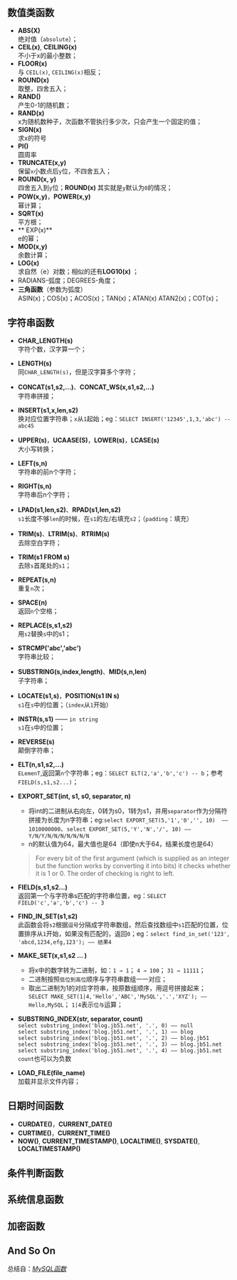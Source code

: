 ## 数值类函数
* **ABS(X)**   
绝对值（`absolute`）；
* **CEIL(x)**, **CEILING(x)**  
不小于x的最小整数；
* **FLOOR(x)**  
与 `CEIL(x)`, `CEILING(x)`相反；
* **ROUND(x)**  
取整，四舍五入；
* **RAND()**  
产生0-1的随机数；
* **RAND(x)**  
x为随机数种子，次函数不管执行多少次，只会产生一个固定的值；
* **SIGN(x)**  
求x的符号
* **PI()**  
圆周率
* **TRUNCATE(x,y)**  
保留`x`小数点后`y`位，不四舍五入；
* **ROUND(x, y)**  
四舍五入到`y`位；**ROUND(x)** 其实就是`y`默认为`0`的情况；
* **POW(x,y)**，**POWER(x,y)**  
幂计算；
* **SQRT(x)**  
平方根；
* ** EXP(x)**  
e的幂；
* **MOD(x,y)**  
余数计算；
* **LOG(x)**  
求自然（e）对数；相似的还有**LOG10(x)** ；
* RADIANS-弧度；DEGREES-角度；
* **三角函数**（参数为弧度）  
ASIN(x)；COS(x)；ACOS(x)；TAN(x)；ATAN(x) ATAN2(x)；COT(x)；

## 字符串函数
* **CHAR_LENGTH(s)**  
字符个数，汉字算一个；
* **LENGTH(s)**  
同`CHAR_LENGTH(s)`，但是汉字算多个字符；
* **CONCAT(s1,s2,...)**、**CONCAT_WS(x,s1,s2,...)**  
字符串拼接；
* **INSERT(s1,x,len,s2)**  
换对应位置字符串；`x`从`1`起始；eg：`SELECT INSERT('12345',1,3,'abc') -- abc45`
* **UPPER(s)**，**UCAASE(S)**，**LOWER(s)**，**LCASE(s)**  
大小写转换；
* **LEFT(s,n)**  
字符串的前n个字符；
* **RIGHT(s,n)**  
字符串后n个字符；
* **LPAD(s1,len,s2)**、**RPAD(s1,len,s2)**  
`s1`长度不够`len`的时候，在`s1`的左/右填充`s2`；（`padding`：填充）
* **TRIM(s)**、**LTRIM(s)**、**RTRIM(s)**  
去除空白字符；
* **TRIM(s1 FROM s)**  
去除`s`首尾处的`s1`；
* **REPEAT(s,n)**  
重复`n`次；
* **SPACE(n)**  
返回`n`个空格；
* **REPLACE(s,s1,s2)**  
用`s2`替换`s`中的s1；
* **STRCMP('abc','abc')**  
字符串比较；
* **SUBSTRING(s,index,length)**、**MID(s,n,len)**  
子字符串；
* **LOCATE(s1,s)**，**POSITION(s1 IN s)**  
`s1`在`s`中的位置；（`index`从`1`开始）
* **INSTR(s,s1)**  —— `in string`  
`s1`在`s`中的位置；
* **REVERSE(s)**  
颠倒字符串；
* **ELT(n,s1,s2,...)**  
`ELemenT`,返回第`n`个字符串；eg：`SELECT ELT(2,'a','b','c') -- b`；参考`FIELD(s,s1,s2...)`；
* **EXPORT_SET(int, s1, s0, separator, n)**   
  - 将int的二进制从右向左，0转为s0，1转为s1，并用`separator`作为分隔符拼接为长度为n字符串；eg:`select EXPORT_SET(5,'1','0','', 10)  —— 1010000000`、`select EXPORT_SET(5,'Y','N','/', 10) —— Y/N/Y/N/N/N/N/N/N/N`
  - n的默认值为64，最大值也是64（即使n大于64，结果长度也是64）
  > For every bit of the first argument (which is supplied as an integer but the function works by converting it into bits) it checks whether it is 1 or 0. The order of checking is right to left.  

* **FIELD(s,s1,s2...)**  
返回第一个与字符串s匹配的字符串位置，eg：`SELECT FIELD('c','a','b','c') -- 3`
* **FIND_IN_SET(s1,s2)**  
此函数会将`s2`根据`逗号`分隔成字符串数组，然后查找数组中`s1`匹配的位置，位置排序从`1`开始，如果没有匹配的，返回`0`；eg：`select find_in_set('123', 'abcd,1234,efg,123'); —— 结果4`
* **MAKE_SET(x,s1,s2 ... )**  
  - 将x中的数字转为二进制，如：`1 → 1`； `4 → 100`； `31 → 11111`；
  - 二进制按照`低位到高位`顺序与字符串数组一一对应；
  - 取出二进制为1的对应字符串，按原数组顺序，用逗号拼接起来；  
    `SELECT MAKE_SET(1|4,'Hello','ABC','MySQL','.','XYZ'); —— Hello,MySQL`；
    `1|4`表示`位与`运算；
* **SUBSTRING_INDEX(str, separator, count)**  
`select substring_index('blog.jb51.net', '.', 0) —— null`  
`select substring_index('blog.jb51.net', '.', 1) —— blog`  
`select substring_index('blog.jb51.net', '.', 2) —— blog.jb51`  
`select substring_index('blog.jb51.net', '.', 3) —— blog.jb51.net`  
`select substring_index('blog.jb51.net', '.', 4) —— blog.jb51.net`  
`count`也可以为负数
* **LOAD_FILE(file_name)**  
加载并显示文件内容；


## 日期时间函数
* **CURDATE()**，**CURRENT_DATE()**  
* **CURTIME()**，**CURRENT_TIME()**  
* **NOW()**, **CURRENT_TIMESTAMP()**, **LOCALTIME()**, **SYSDATE()**, **LOCALTIMESTAMP()**  



## 条件判断函数



## 系统信息函数



## 加密函数



## And So On


总结自：[_MySQL函数_](https://www.cnblogs.com/kissdodog/p/4168721.html)
